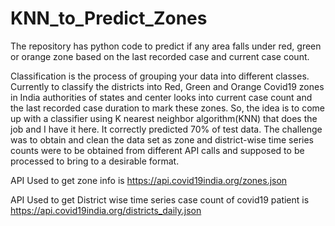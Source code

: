 # KNN_to_Predict_Zones
The repository has python code to predict if any area falls under red, green or orange zone based on the last recorded case and current case count.

Classification is the process of grouping your data into different classes. Currently to classify the districts into Red, Green and Orange Covid19 zones in India authorities of states and center looks into current case count and the last recorded case duration to mark these zones. 
So, the idea is to come up with a classifier using K nearest neighbor algorithm(KNN) that does the job and I have it here. It correctly predicted 70% of test data. The challenge was to obtain and clean the data set as zone and district-wise time series counts were to be obtained from different API calls and supposed to be processed to bring to a desirable format.


API Used to get zone info is
https://api.covid19india.org/zones.json

API Used to get District wise time series case count of covid19 patient is
https://api.covid19india.org/districts_daily.json
